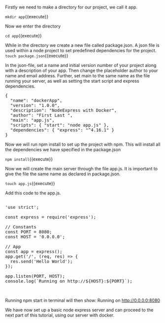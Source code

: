 Firstly we need to make a directory for our project, we call it app.

`mkdir app`{{execute}}

Now we enter the directory

`cd app`{{execute}}

While in the directory we create a new file called package.json. A json file is used within a node project to set predefined dependencies for the project.
`touch package.json`{{execute}}

In the json-file, set a name and initial version number of your project along with a description of your app. Then change the placeholder author to your name and email address. Further, set main to the same name as the file running your server, as well as setting the start script and express dependencies.

<pre class="file" data-target="clipboard">
{ 
  "name": "dockerApp", 
  "version": "1.0.0", 
  "description": "NodeExpress with Docker", 
  "author": "First Last <first.last@example.com>", 
  "main": "app.js", 
  "scripts": { "start": "node app.js" }, 
  "dependencies": { "express": "^4.16.1" } 
}
</pre>


Now we will run npm install to set up the project with npm. This will install all the dependencies we have specified in the package.json

`npm install`{{execute}}

Now we will create the main server through the file app.js. It is important to give the file the same name as declared in package.json.

`touch app.js`{{execute}}

Add this code to the app.js.

<pre class="file" data-target="clipboard"> 
'use strict';

const express = require('express');

// Constants
const PORT = 8080;
const HOST = '0.0.0.0';

// App
const app = express();
app.get('/', (req, res) => {
  res.send('Hello World');
});

app.listen(PORT, HOST);
console.log(`Running on http://${HOST}:${PORT}`);


</pre>

Running npm start in terminal will then show: Running on http://0.0.0.0:8080

We have now set up a basic node express server and can proceed to the next part of this tutorial, using our server with docker.
